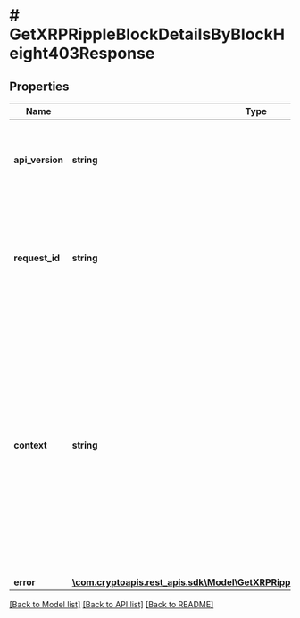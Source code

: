 # # GetXRPRippleBlockDetailsByBlockHeight403Response

## Properties

Name | Type | Description | Notes
------------ | ------------- | ------------- | -------------
**api_version** | **string** | Specifies the version of the API that incorporates this endpoint. |
**request_id** | **string** | Defines the ID of the request. The &#x60;requestId&#x60; is generated by Crypto APIs and it&#39;s unique for every request. |
**context** | **string** | In batch situations the user can use the context to correlate responses with requests. This property is present regardless of whether the response was successful or returned as an error. &#x60;context&#x60; is specified by the user. | [optional]
**error** | [**\com.cryptoapis.rest_apis.sdk\Model\GetXRPRippleBlockDetailsByBlockHeightE403**](GetXRPRippleBlockDetailsByBlockHeightE403.md) |  |

[[Back to Model list]](../../README.md#models) [[Back to API list]](../../README.md#endpoints) [[Back to README]](../../README.md)
